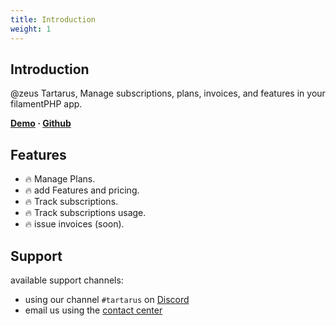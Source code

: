 ```yaml
---
title: Introduction
weight: 1
---
```


## Introduction
@zeus Tartarus, Manage subscriptions, plans, invoices, and features in your filamentPHP app.

**[Demo](https://demo.larazeus.com) · [Github](https://github.com/lara-zeus/tartarus)**

## Features

- 🔥 Manage Plans.
- 🔥 add Features and pricing.
- 🔥 Track subscriptions.
- 🔥 Track subscriptions usage.
- 🔥 issue invoices (soon).

## Support

available support channels:

* using our channel `#tartarus` on [Discord](#)
* email us using the [contact center](https://larazeus.com/contact-us)
